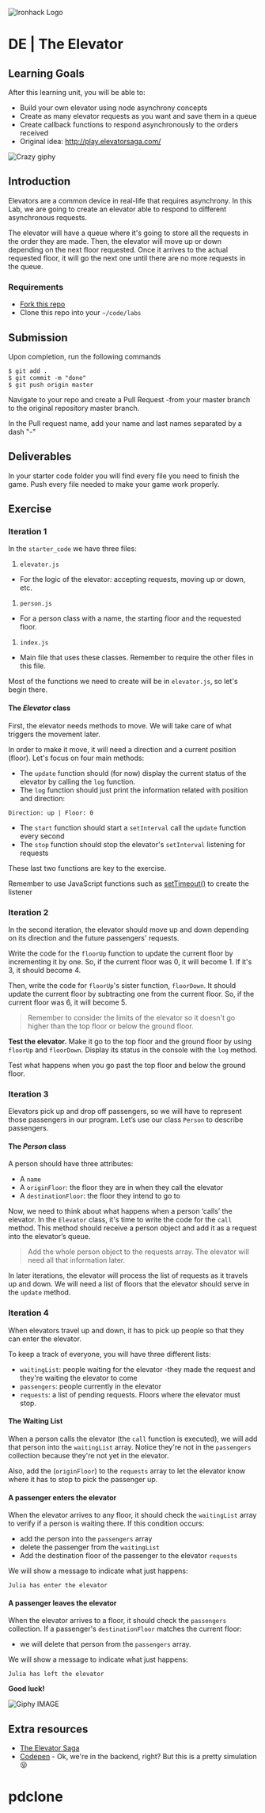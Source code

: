 ![Ironhack Logo](https://i.imgur.com/1QgrNNw.png)

# DE | The Elevator

## Learning Goals

After this learning unit, you will be able to:

- Build your own elevator using node asynchrony concepts
- Create as many elevator requests as you want and save them in a queue
- Create callback functions to respond asynchronously to the orders received
- Original idea: http://play.elevatorsaga.com/

![Crazy giphy](https://media.giphy.com/media/P8XjmO1TTX3Nu/giphy.gif)

## Introduction

Elevators are a common device in real-life that requires asynchrony. In this Lab, we are going to create an elevator able to respond to different asynchronous requests.

The elevator will have a queue where it's going to store all the requests in the order they are made. Then, the elevator will move up or down depending on the next floor requested. Once it arrives to the actual requested floor, it will go the next one until there are no more requests in the queue.

### Requirements

- [Fork this repo](https://guides.github.com/activities/forking/)
- Clone this repo into your `~/code/labs`

## Submission

Upon completion, run the following commands
```
$ git add .
$ git commit -m "done"
$ git push origin master
```

Navigate to your repo and create a Pull Request -from your master branch to the original repository master branch.

In the Pull request name, add your name and last names separated by a dash "-"

## Deliverables
In your starter code folder you will find every file you need to finish the game. Push every file needed to make your game work properly.

## Exercise

### Iteration 1

In the `starter_code` we have three files:

1. `elevator.js`
  - For the logic of the elevator: accepting requests, moving up or down, etc.
1. `person.js`
  - For a person class with a name, the starting floor and the requested floor.
1. `index.js`
  - Main file that uses these classes. Remember to require the other files in this file.

Most of the functions we need to create will be in `elevator.js`, so let's begin there.

#### The *Elevator* class

First, the elevator needs methods to move. We will take care of what triggers the movement later.

In order to make it move, it will need a direction and a current position (floor). Let's focus on four main methods:

- The `update` function should (for now) display the current status of the elevator by calling the `log` function.
- The `log` function should just print the information related with position and direction:
```
Direction: up | Floor: 0
```
- The `start` function should start a `setInterval` call the `update` function every second
- The `stop` function should stop the elevator's `setInterval` listening for requests


These last two functions are key to the exercise.

Remember to use JavaScript functions such as [setTimeout()](https://nodejs.org/api/timers.html#timers_settimeout_callback_delay_args) to create the listener


### Iteration 2

In the second iteration, the elevator should move up and down depending on its direction and the future passengers' requests.

Write the code for the `floorUp` function to update the current floor by incrementing it by one. So, if the current floor was 0, it will become 1. If it's 3, it should become 4.

Then, write the code for `floorUp`'s sister function, `floorDown`. It should update the current floor by subtracting one from the current floor. So, if the current floor was 6, it will become 5.

> Remember to consider the limits of the elevator so it doesn't go higher than the top floor or below the ground floor.

**Test the elevator.** Make it go to the top floor and the ground floor by using `floorUp` and `floorDown`. Display its status in the console with the `log` method.

Test what happens when you go past the top floor and below the ground floor.


### Iteration 3

Elevators pick up and drop off passengers, so we will have to represent those passengers in our program. Let’s use our class `Person` to describe passengers.

#### The *Person* class

A person should have three attributes:
- A `name`
- A `originFloor`: the floor they are in when they call the elevator
- A `destinationFloor`: the floor they intend to go to

Now, we need to think about what happens when a person ‘calls’ the elevator. In the `Elevator` class, it's time to write the code for the `call` method. This method should receive a person object and add it as a request into the elevator’s queue.

> Add the whole person object to the requests array. The elevator will need all that information later.

In later iterations, the elevator will process the list of requests as it travels up and down. We will need a list of floors that the elevator should serve in the `update` method.


### Iteration 4

When elevators travel up and down, it has to pick up people so that they can enter the elevator.

To keep a track of everyone, you will have three different lists:

- `waitingList`: people waiting for the elevator -they made the request and they're waiting the elevator to come
- `passengers`: people currently in the elevator
- `requests`: a list of pending requests. Floors where the elevator must stop.


#### The Waiting List

When a person calls the elevator (the `call` function is executed), we will add that person into the `waitingList` array. Notice they're not in the `passengers` collection because they're not yet in the elevator.

Also, add the (`originFloor`) to the `requests` array to let the elevator know where it has to stop to pick the passenger up.

#### A passenger enters the elevator

When the elevator arrives to any floor, it should check the `waitingList` array to verify if a person is waiting there. If this condition occurs:

- add the person into the `passengers` array
- delete the passenger from the `waitingList`
- Add the destination floor of the passenger to the elevator `requests`

We will show a message to indicate what just happens:

`Julia has enter the elevator`

#### A passenger leaves the elevator

When the elevator arrives to a floor, it should check the `passengers` collection. If a passenger's `destinationFloor` matches the current floor:

- we will delete that person from the `passengers` array.

We will show a message to indicate what just happens:

`Julia has left the elevator`


**Good luck!**


![Giphy IMAGE](https://media.giphy.com/media/l0MYIyrdQeWyEtQm4/giphy.gif)

## Extra resources

- [The Elevator Saga](http://play.elevatorsaga.com/)
- [Codepen](http://codepen.io/brigham/pen/AErDk) - Ok, we're in the backend, right? But this is a pretty simulation :stuck_out_tongue_closed_eyes:
# pdclone

